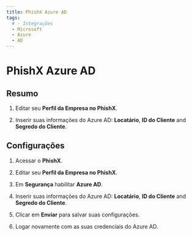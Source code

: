```yaml
---
title: PhishX Azure AD
tags:
  # - Integrações
  - Microsoft
  - Azure
  - AD
---
```

# PhishX Azure AD

## Resumo

1. Editar seu **Perfil da Empresa no PhishX**.

2. Inserir suas informações do Azure AD: **Locatário**, **ID do Cliente** and **Segredo do Cliente**.

## Configurações

1. Acessar o **PhishX**.

2. Editar seu **Perfil da Empresa no PhishX**.

3. Em **Segurança** habilitar **Azure AD**.

4. Inserir suas informações do Azure AD: **Locatário**, **ID do Cliente** and **Segredo do Cliente**.

5. Clicar em **Enviar** para salvar suas configurações.

6. Logar novamente com as suas credenciais do Azure AD.
